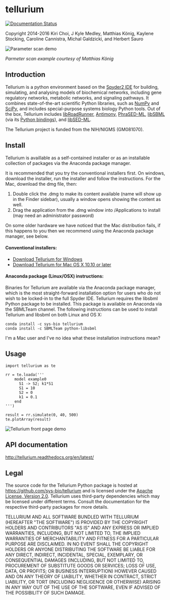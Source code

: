 
# tellurium
[![Documentation Status](https://readthedocs.org/projects/tellurium/badge/?version=latest)](http://tellurium.readthedocs.org/en/latest/?badge=latest)

Copyright 2014-2016
Kiri Choi, J Kyle Medley, Matthias König, Kaylene Stocking, Caroline Cannistra, Michal Galdzicki, and Herbert Sauro

![Parameter scan demo](http://tellurium.readthedocs.org/en/latest/_images/parameter_scan_2_0.png)

*Parmeter scan example courtesy of Matthias König*

## Introduction

Tellurium is a python environment based on the [Spyder2 IDE](https://github.com/spyder-ide/spyder) for building, simulating, and analysing models of biochemical networks, including gene regulatory networks, metabolic networks, and signaling pathways. It combines state-of-the-art scientific Python libraries, such as [NumPy](http://www.numpy.org/) and [SciPy](http://www.scipy.org/), and includes special-purpose systems biology Python tools. Out of the box, Tellurium includes [libRoadRunner](https://github.com/sys-bio/roadrunner), [Antimony](http://antimony.sourceforge.net/), [PhraSED-ML](http://phrasedml.sf.net/), [libSBML](http://sbml.org/Software/libSBML) (via its [Python bindings](http://sbml.org/Software/libSBML/5.12.0/docs/formatted/python-api/)), and [libSED-ML](https://github.com/fbergmann/libSEDML).

The Tellurium project is funded from the NIH/NIGMS (GM081070).

## Install

Tellurium is availlable as a self-contained installer or as an installable collection of packages via the Anaconda package manager.

It is recommended that you try the conventional installers first. On windows, download the installer, run the installer and follow the instructions. For the Mac, download the dmg file, then:

1. Double click the .dmg to make its content available (name will show up in the Finder sidebar), usually a window opens showing the content as well.
2. Drag the application from the .dmg window into /Applications to install (may need an administrator password)

On some older hardware we have noticed that the Mac distribution fails, if this happens to you then we recommend using the Anaconda package manager, see below. 

#### Conventional installers:

* [Download Tellurium for Windows](https://sourceforge.net/projects/pytellurium/files/Tellurium-1.3/1.3.4/Tellurium-1.3.4-Python-2.7-win32-portable-setup.exe/download)
* [Download Tellurium for Mac OS X 10.10 or later](https://github.com/sys-bio/tellurium/releases/download/1.3.5-rc1/Tellurium-1.3.5-Spyder-2.3.8-OSX.dmg)

#### Anaconda package (Linux/OSX) instructions:

Binaries for Tellurium are available via the Anaconda package manager, which is the most straight-forward installation option for users who do not wish to be locked-in to the full Spyder IDE. Tellurium requires the libsbml Python package to be installed. This package is available on Anaconda via the SBMLTeam channel. The following instructions can be used to install Tellurium and libsbml on both Linux and OS X:

```
conda install -c sys-bio tellurium
conda install -c SBMLTeam python-libsbml 
```

I'm a Mac user and I've no idea what these installation instructions mean?

## Usage

```{python}
import tellurium as te

rr = te.loada('''
    model example0
      S1 -> S2; k1*S1
      S1 = 10
      S2 = 0
      k1 = 0.1
    end
''')

result = rr.simulate(0, 40, 500) 
te.plotArray(result)
```

![Tellurium front page demo](https://raw.githubusercontent.com/wiki/sys-bio/tellurium/img/tellurium-front-page-image.png)

## API documentation 

http://tellurium.readthedocs.org/en/latest/

## Legal

The source code for the Tellurium Python package is hosted at https://github.com/sys-bio/tellurium and is licensed under the [Apache License, Version 2.0](http://www.apache.org/licenses/LICENSE-2.0). Tellurium uses third-party dependencies which may be licensed under different terms. Consult the documentation for the respective third-party packages for more details.

TELLURIUM AND ALL SOFTWARE BUNDLED WITH TELLURIUM (HEREAFTER "THE SOFTWARE") IS PROVIDED BY THE COPYRIGHT HOLDERS AND CONTRIBUTORS "AS IS" AND ANY EXPRESS OR IMPLIED WARRANTIES, INCLUDING, BUT NOT LIMITED TO, THE IMPLIED WARRANTIES OF MERCHANTABILITY AND FITNESS FOR A PARTICULAR PURPOSE ARE DISCLAIMED. IN NO EVENT SHALL THE COPYRIGHT HOLDERS OR ANYONE DISTRIBUTING THE SOFTWARE BE LIABLE FOR ANY DIRECT, INDIRECT, INCIDENTAL, SPECIAL, EXEMPLARY, OR CONSEQUENTIAL DAMAGES (INCLUDING, BUT NOT LIMITED TO, PROCUREMENT OF SUBSTITUTE GOODS OR SERVICES; LOSS OF USE, DATA, OR PROFITS; OR BUSINESS INTERRUPTION) HOWEVER CAUSED AND ON ANY THEORY OF LIABILITY, WHETHER IN CONTRACT, STRICT LIABILITY, OR TORT (INCLUDING NEGLIGENCE OR OTHERWISE) ARISING IN ANY WAY OUT OF THE USE OF THE SOFTWARE, EVEN IF ADVISED OF THE POSSIBILITY OF SUCH DAMAGE.

